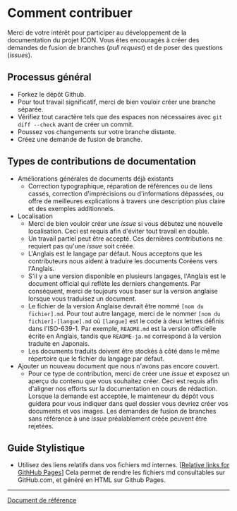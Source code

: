 # Comment contribuer

Merci de votre intérêt pour participer au développement de la documentation du projet ICON. Vous êtes encouragés à créer des demandes de fusion de branches (*pull request*) et de poser des questions (*issues*).

## Processus général

- Forkez le dépôt Github.
- Pour tout travail significatif, merci de bien vouloir créer une branche séparée.
- Vérifiez tout caractère tels que des espaces non nécessaires avec `git diff --check` avant de créer un commit.
- Poussez vos changements sur votre branche distante.
- Créez une demande de fusion de branche.

## Types de contributions de documentation

- Améliorations générales de documents déjà existants
  - Correction typographique, réparation de références ou de liens cassés, correction d'imprécisions ou d'informations dépassées, ou offre de meilleures explications à travers une description plus claire et des exemples additionnels.
- Localisation
  - Merci de bien vouloir créer une *issue* si vous débutez une nouvelle localisation. Ceci est requis afin d'éviter tout travail en double.
  - Un travail partiel peut être accepté. Ces dernières contributions ne requiert pas qu'une *issue* soit créée.
  - L'Anglais est le langage par défaut. Nous acceptons que les contributeurs nous aident à traduire les documents Coréens vers l'Anglais.
  - S'il y a une version disponible en plusieurs langages, l'Anglais est le document official qui reflète les derniers changements. Par conséquent, merci de toujours vous baser sur la version anglaise lorsque vous traduisez un document.
  - Le fichier de la version Anglaise devrait être nommé `[nom du fichier].md`. Pour tout autre langage, merci de le nommer `[nom du fichier]-[langue].md` où `[langue]` est le code à deux lettres définis dans l'ISO-639-1. Par exemple, `README.md` est la version officielle écrite en Anglais, tandis que `README-ja.md` correspond à la version traduite en Japonais.
  - Les documents traduits doivent être stockés à côté dans le même répertoire que le fichier du langage par défaut.
- Ajouter un nouveau document que nous n'avons pas encore couvert.
  - Pour ce type de contribution, merci de créer une *issue* et exposez un aperçu du contenu que vous souhaitez créer. Ceci est requis afin d'aligner nos efforts sur la documentation en cours de rédaction. Lorsque la demande est acceptée, le mainteneur du dépôt vous guidera pour vous indiquer dans quel dossier vous devriez créer vos documents et vos images. Les demandes de fusion de branches sans référence à une *issue* préalablement créée peuvent être rejetées.

## Guide Stylistique

- Utilisez des liens relatifs dans vos fichiers md internes. [[Relative links for GithHub Pages](https://blog.github.com/2016-12-05-relative-links-for-github-pages/)] Cela permet de rendre les fichiers md consultables sur GitHub.com, et généré en HTML sur Github Pages.

---
[Document de référence](https://github.com/icon-project/icon-project.github.io/tree/9d9e86d7cad026ffd92ef33797f92a9817b2c7e6)